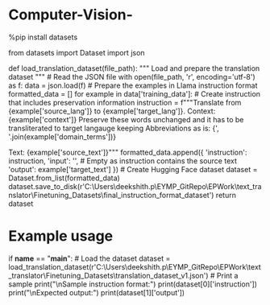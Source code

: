 # Computer-Vision-







%pip install datasets



from datasets import Dataset
import json
 
def load_translation_dataset(file_path):
    """
    Load and prepare the translation dataset
    """
    # Read the JSON file
    with open(file_path, 'r', encoding='utf-8') as f:
        data = json.load(f)
    # Prepare the examples in Llama instruction format
    formatted_data = []
    for example in data['training_data']:
        # Create instruction that includes preservation information
        instruction = f"""Translate from {example['source_lang']} to {example['target_lang']}.
Context: {example['context']}
Preserve these words unchanged and it has to be transliterated to target langauge keeping Abbreviations as is: {', '.join(example['domain_terms'])}
 
Text: {example['source_text']}"""
        formatted_data.append({
            'instruction': instruction,
            'input': '',  # Empty as instruction contains the source text
            'output': example['target_text']
        })
    # Create Hugging Face dataset
    dataset = Dataset.from_list(formatted_data)
    dataset.save_to_disk(r'C:\Users\deekshith.p\EYMP_GitRepo\EPWork\text_translator\Finetuning_Datasets\final_instruction_format_dataset') 
    return dataset



 # Example usage
if __name__ == "__main__":
    # Load the dataset
    dataset = load_translation_dataset(r'C:\Users\deekshith.p\EYMP_GitRepo\EPWork\text_translator\Finetuning_Datasets\translation_dataset_v1.json')
    # Print a sample
    print("\nSample instruction format:")
    print(dataset[0]['instruction'])
    print("\nExpected output:")
    print(dataset[1]['output'])
